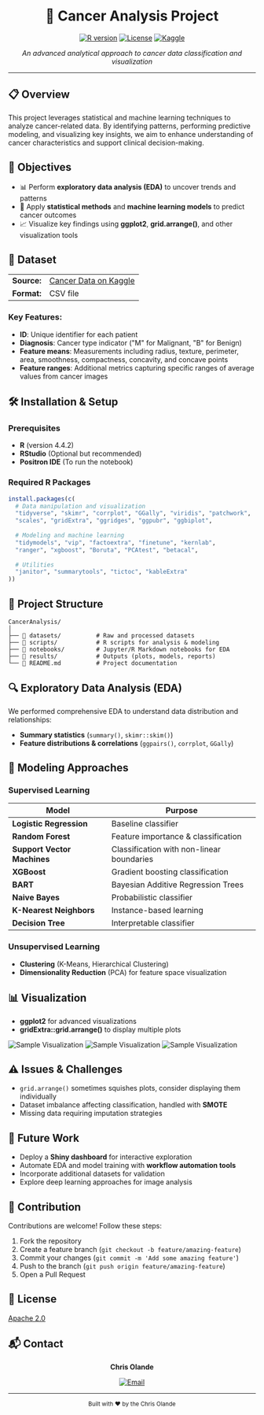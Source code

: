 <div align="center">

# 🔬 Cancer Analysis Project

[![R version](https://img.shields.io/badge/R-v4.4.2-blue.svg)](https://www.r-project.org/)
[![License](https://img.shields.io/badge/License-Apache%202.0-orange.svg)](https://www.apache.org/licenses/LICENSE-2.0)
[![Kaggle](https://img.shields.io/badge/Kaggle-Dataset-20BEFF.svg)](https://www.kaggle.com/datasets/erdemtaha/cancer-data)

*An advanced analytical approach to cancer data classification and visualization*

</div>

---

## 📋 Overview

This project leverages statistical and machine learning techniques to analyze cancer-related data. By identifying patterns, performing predictive modeling, and visualizing key insights, we aim to enhance understanding of cancer characteristics and support clinical decision-making.

## 🎯 Objectives

- 📊 Perform **exploratory data analysis (EDA)** to uncover trends and patterns
- 🧮 Apply **statistical methods** and **machine learning models** to predict cancer outcomes
- 📈 Visualize key findings using **ggplot2**, **grid.arrange()**, and other visualization tools

## 💾 Dataset

<table>
  <tr>
    <td><b>Source:</b></td>
    <td><a href="https://www.kaggle.com/datasets/erdemtaha/cancer-data">Cancer Data on Kaggle</a></td>
  </tr>
  <tr>
    <td><b>Format:</b></td>
    <td>CSV file</td>
  </tr>
</table>

### Key Features:

- **ID**: Unique identifier for each patient
- **Diagnosis**: Cancer type indicator ("M" for Malignant, "B" for Benign)
- **Feature means**: Measurements including radius, texture, perimeter, area, smoothness, compactness, concavity, and concave points
- **Feature ranges**: Additional metrics capturing specific ranges of average values from cancer images

## 🛠️ Installation & Setup

### Prerequisites

- **R** (version 4.4.2)
- **RStudio** (Optional but recommended)
- **Positron IDE** (To run the notebook)

### Required R Packages

```r
install.packages(c(
  # Data manipulation and visualization
  "tidyverse", "skimr", "corrplot", "GGally", "viridis", "patchwork",
  "scales", "gridExtra", "ggridges", "ggpubr", "ggbiplot",
  
  # Modeling and machine learning
  "tidymodels", "vip", "factoextra", "finetune", "kernlab", 
  "ranger", "xgboost", "Boruta", "PCAtest", "betacal",
  
  # Utilities
  "janitor", "summarytools", "tictoc", "kableExtra"
))
```

## 📁 Project Structure

```
CancerAnalysis/
│
├── 📂 datasets/          # Raw and processed datasets
├── 📂 scripts/           # R scripts for analysis & modeling
├── 📂 notebooks/         # Jupyter/R Markdown notebooks for EDA
├── 📂 results/           # Outputs (plots, models, reports)
└── 📄 README.md          # Project documentation
```

## 🔍 Exploratory Data Analysis (EDA)

We performed comprehensive EDA to understand data distribution and relationships:

- **Summary statistics** (`summary()`, `skimr::skim()`)
- **Feature distributions & correlations** (`ggpairs()`, `corrplot`, `GGally`)

## 🤖 Modeling Approaches

### Supervised Learning

| Model | Purpose |
|-------|---------|
| **Logistic Regression** | Baseline classifier |
| **Random Forest** | Feature importance & classification |
| **Support Vector Machines** | Classification with non-linear boundaries |
| **XGBoost** | Gradient boosting classification |
| **BART** | Bayesian Additive Regression Trees |
| **Naive Bayes** | Probabilistic classifier |
| **K-Nearest Neighbors** | Instance-based learning |
| **Decision Tree** | Interpretable classifier |

### Unsupervised Learning

- **Clustering** (K-Means, Hierarchical Clustering)
- **Dimensionality Reduction** (PCA) for feature space visualization

## 📊 Visualization

- **ggplot2** for advanced visualizations
- **gridExtra::grid.arrange()** to display multiple plots

![Sample Visualization](https://github.com/Chrisolande/CancerAnalysis/blob/main/results/confusion_matrix.png)
![Sample Visualization](https://github.com/Chrisolande/CancerAnalysis/blob/main/results/model_race_results.png)
![Sample Visualization](https://github.com/Chrisolande/CancerAnalysis/blob/main/results/Metric%20Distributions.png)

## ⚠️ Issues & Challenges

- `grid.arrange()` sometimes squishes plots, consider displaying them individually
- Dataset imbalance affecting classification, handled with **SMOTE**
- Missing data requiring imputation strategies

## 🔮 Future Work

- Deploy a **Shiny dashboard** for interactive exploration
- Automate EDA and model training with **workflow automation tools**
- Incorporate additional datasets for validation
- Explore deep learning approaches for image analysis

## 🤝 Contribution

Contributions are welcome! Follow these steps:

1. Fork the repository
2. Create a feature branch (`git checkout -b feature/amazing-feature`)
3. Commit your changes (`git commit -m 'Add some amazing feature'`)
4. Push to the branch (`git push origin feature/amazing-feature`)
5. Open a Pull Request

## 📜 License

[Apache 2.0](https://www.apache.org/licenses/LICENSE-2.0)

## 📬 Contact

<div align="center">
  
  <b>Chris Olande</b>
  
  [![Email](https://img.shields.io/badge/Email-olandechris%40gmail.com-red.svg)](mailto:olandechris@gmail.com)
  
</div>

---

<div align="center">
  <sub>Built with ❤️ by the Chris Olande</sub>
</div>